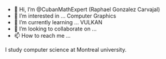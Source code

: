 - 👋 Hi, I’m @CubanMathExpert (Raphael Gonzalez Carvajal)
- 👀 I’m interested in ... Computer Graphics
- 🌱 I’m currently learning ... VULKAN
- 💞️ I’m looking to collaborate on ...
- 📫 How to reach me ...

<!---
CubanMathExpert/CubanMathExpert is a ✨ special ✨ repository because its `README.md` (this file) appears on your GitHub profile.
You can click the Preview link to take a look at your changes.
--->

I study computer science at Montreal university.
